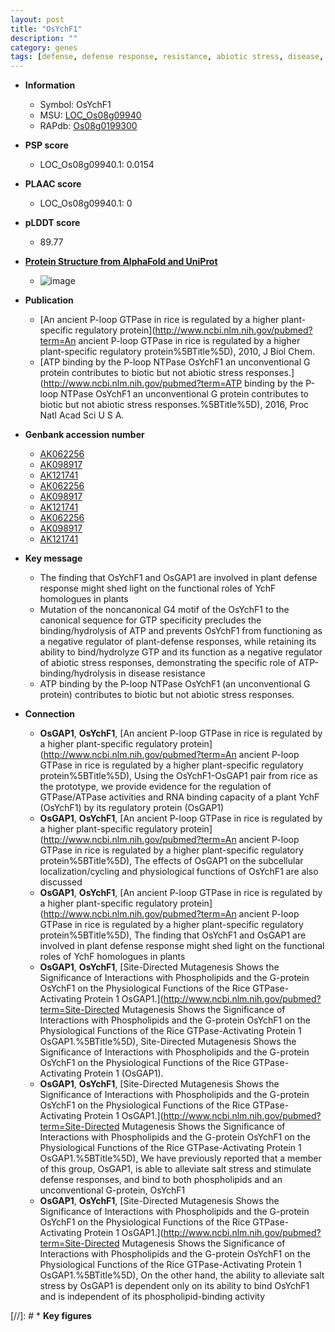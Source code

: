 ```yaml
---
layout: post
title: "OsYchF1"
description: ""
category: genes
tags: [defense, defense response, resistance, abiotic stress, disease, disease resistance, stress, biotic stress, stress response]
---
```


* **Information**  
    + Symbol: OsYchF1  
    + MSU: [LOC_Os08g09940](http://rice.plantbiology.msu.edu/cgi-bin/ORF_infopage.cgi?orf=LOC_Os08g09940)  
    + RAPdb: [Os08g0199300](http://rapdb.dna.affrc.go.jp/viewer/gbrowse_details/irgsp1?name=Os08g0199300)  

* **PSP score**  
    + LOC_Os08g09940.1: 0.0154 

* **PLAAC score**  
    + LOC_Os08g09940.1: 0 

* **pLDDT score**
    + 89.77

* **[Protein Structure from AlphaFold and UniProt](https://www.uniprot.org/uniprotkb/Q6Z1J6/entry#structure)**
    + ![image](https://ricepsp.github.io/images/Q6/AF-Q6Z1J6-F1.png)

* **Publication**  
    + [An ancient P-loop GTPase in rice is regulated by a higher plant-specific regulatory protein](http://www.ncbi.nlm.nih.gov/pubmed?term=An ancient P-loop GTPase in rice is regulated by a higher plant-specific regulatory protein%5BTitle%5D), 2010, J Biol Chem.
    + [ATP binding by the P-loop NTPase OsYchF1 an unconventional G protein contributes to biotic but not abiotic stress responses.](http://www.ncbi.nlm.nih.gov/pubmed?term=ATP binding by the P-loop NTPase OsYchF1 an unconventional G protein contributes to biotic but not abiotic stress responses.%5BTitle%5D), 2016, Proc Natl Acad Sci U S A.

* **Genbank accession number**  
    + [AK062256](http://www.ncbi.nlm.nih.gov/nuccore/AK062256)
    + [AK098917](http://www.ncbi.nlm.nih.gov/nuccore/AK098917)
    + [AK121741](http://www.ncbi.nlm.nih.gov/nuccore/AK121741)
    + [AK062256](http://www.ncbi.nlm.nih.gov/nuccore/AK062256)
    + [AK098917](http://www.ncbi.nlm.nih.gov/nuccore/AK098917)
    + [AK121741](http://www.ncbi.nlm.nih.gov/nuccore/AK121741)
    + [AK062256](http://www.ncbi.nlm.nih.gov/nuccore/AK062256)
    + [AK098917](http://www.ncbi.nlm.nih.gov/nuccore/AK098917)
    + [AK121741](http://www.ncbi.nlm.nih.gov/nuccore/AK121741)

* **Key message**  
    + The finding that OsYchF1 and OsGAP1 are involved in plant defense response might shed light on the functional roles of YchF homologues in plants
    + Mutation of the noncanonical G4 motif of the OsYchF1 to the canonical sequence for GTP specificity precludes the binding/hydrolysis of ATP and prevents OsYchF1 from functioning as a negative regulator of plant-defense responses, while retaining its ability to bind/hydrolyze GTP and its function as a negative regulator of abiotic stress responses, demonstrating the specific role of ATP-binding/hydrolysis in disease resistance
    + ATP binding by the P-loop NTPase OsYchF1 (an unconventional G protein) contributes to biotic but not abiotic stress responses.

* **Connection**  
    + __OsGAP1__, __OsYchF1__, [An ancient P-loop GTPase in rice is regulated by a higher plant-specific regulatory protein](http://www.ncbi.nlm.nih.gov/pubmed?term=An ancient P-loop GTPase in rice is regulated by a higher plant-specific regulatory protein%5BTitle%5D), Using the OsYchF1-OsGAP1 pair from rice as the prototype, we provide evidence for the regulation of GTPase/ATPase activities and RNA binding capacity of a plant YchF (OsYchF1) by its regulatory protein (OsGAP1)
    + __OsGAP1__, __OsYchF1__, [An ancient P-loop GTPase in rice is regulated by a higher plant-specific regulatory protein](http://www.ncbi.nlm.nih.gov/pubmed?term=An ancient P-loop GTPase in rice is regulated by a higher plant-specific regulatory protein%5BTitle%5D), The effects of OsGAP1 on the subcellular localization/cycling and physiological functions of OsYchF1 are also discussed
    + __OsGAP1__, __OsYchF1__, [An ancient P-loop GTPase in rice is regulated by a higher plant-specific regulatory protein](http://www.ncbi.nlm.nih.gov/pubmed?term=An ancient P-loop GTPase in rice is regulated by a higher plant-specific regulatory protein%5BTitle%5D), The finding that OsYchF1 and OsGAP1 are involved in plant defense response might shed light on the functional roles of YchF homologues in plants
    + __OsGAP1__, __OsYchF1__, [Site-Directed Mutagenesis Shows the Significance of Interactions with Phospholipids and the G-protein OsYchF1 on the Physiological Functions of the Rice GTPase-Activating Protein 1 OsGAP1.](http://www.ncbi.nlm.nih.gov/pubmed?term=Site-Directed Mutagenesis Shows the Significance of Interactions with Phospholipids and the G-protein OsYchF1 on the Physiological Functions of the Rice GTPase-Activating Protein 1 OsGAP1.%5BTitle%5D), Site-Directed Mutagenesis Shows the Significance of Interactions with Phospholipids and the G-protein OsYchF1 on the Physiological Functions of the Rice GTPase-Activating Protein 1 (OsGAP1).
    + __OsGAP1__, __OsYchF1__, [Site-Directed Mutagenesis Shows the Significance of Interactions with Phospholipids and the G-protein OsYchF1 on the Physiological Functions of the Rice GTPase-Activating Protein 1 OsGAP1.](http://www.ncbi.nlm.nih.gov/pubmed?term=Site-Directed Mutagenesis Shows the Significance of Interactions with Phospholipids and the G-protein OsYchF1 on the Physiological Functions of the Rice GTPase-Activating Protein 1 OsGAP1.%5BTitle%5D), We have previously reported that a member of this group, OsGAP1, is able to alleviate salt stress and stimulate defense responses, and bind to both phospholipids and an unconventional G-protein, OsYchF1
    + __OsGAP1__, __OsYchF1__, [Site-Directed Mutagenesis Shows the Significance of Interactions with Phospholipids and the G-protein OsYchF1 on the Physiological Functions of the Rice GTPase-Activating Protein 1 OsGAP1.](http://www.ncbi.nlm.nih.gov/pubmed?term=Site-Directed Mutagenesis Shows the Significance of Interactions with Phospholipids and the G-protein OsYchF1 on the Physiological Functions of the Rice GTPase-Activating Protein 1 OsGAP1.%5BTitle%5D), On the other hand, the ability to alleviate salt stress by OsGAP1 is dependent only on its ability to bind OsYchF1 and is independent of its phospholipid-binding activity

[//]: # * **Key figures**  


